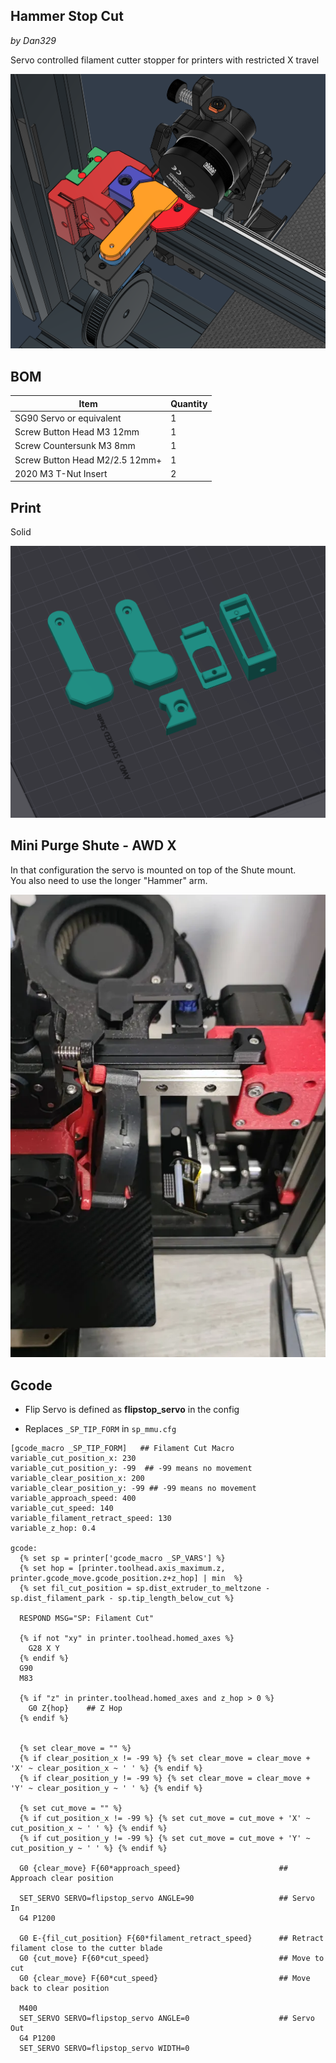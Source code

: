 
## Hammer Stop Cut
*by Dan329*

Servo controlled filament cutter stopper for printers with restricted X travel

![](Images/1.png)



## BOM

Item | Quantity
-|- 
SG90 Servo or equivalent  | 1
Screw Button Head M3 12mm  | 1
Screw Countersunk M3 8mm  | 1
Screw Button Head M2/2.5 12mm+  | 1
2020 M3 T-Nut Insert   | 2



## Print

Solid

![](Images/2.png)

## Mini Purge Shute - AWD X

In that configuration the servo is mounted on top of the Shute mount.  
You also need to use the longer "Hammer" arm.

![](Images/3.png)


## Gcode
- Flip Servo is defined as **flipstop_servo** in the config  

- Replaces `_SP_TIP_FORM` in `sp_mmu.cfg`  

```
[gcode_macro _SP_TIP_FORM]   ## Filament Cut Macro
variable_cut_position_x: 230
variable_cut_position_y: -99  ## -99 means no movement
variable_clear_position_x: 200 
variable_clear_position_y: -99 ## -99 means no movement
variable_approach_speed: 400
variable_cut_speed: 140
variable_filament_retract_speed: 130
variable_z_hop: 0.4

gcode:  
  {% set sp = printer['gcode_macro _SP_VARS'] %}
  {% set hop = [printer.toolhead.axis_maximum.z, printer.gcode_move.gcode_position.z+z_hop] | min  %} 
  {% set fil_cut_position = sp.dist_extruder_to_meltzone - sp.dist_filament_park - sp.tip_length_below_cut %}
  
  RESPOND MSG="SP: Filament Cut"

  {% if not "xy" in printer.toolhead.homed_axes %}
    G28 X Y
  {% endif %}
  G90
  M83

  {% if "z" in printer.toolhead.homed_axes and z_hop > 0 %}
    G0 Z{hop}    ## Z Hop
  {% endif %}
  

  {% set clear_move = "" %}
  {% if clear_position_x != -99 %} {% set clear_move = clear_move + 'X' ~ clear_position_x ~ ' ' %} {% endif %}
  {% if clear_position_y != -99 %} {% set clear_move = clear_move + 'Y' ~ clear_position_y ~ ' ' %} {% endif %}

  {% set cut_move = "" %}
  {% if cut_position_x != -99 %} {% set cut_move = cut_move + 'X' ~ cut_position_x ~ ' ' %} {% endif %}
  {% if cut_position_y != -99 %} {% set cut_move = cut_move + 'Y' ~ cut_position_y ~ ' ' %} {% endif %}

  G0 {clear_move} F{60*approach_speed}                      ## Approach clear position
  
  SET_SERVO SERVO=flipstop_servo ANGLE=90                   ## Servo In
  G4 P1200
  
  G0 E-{fil_cut_position} F{60*filament_retract_speed}      ## Retract filament close to the cutter blade
  G0 {cut_move} F{60*cut_speed}                             ## Move to cut
  G0 {clear_move} F{60*cut_speed}                           ## Move back to clear position
  
  M400
  SET_SERVO SERVO=flipstop_servo ANGLE=0                    ## Servo Out
  G4 P1200
  SET_SERVO SERVO=flipstop_servo WIDTH=0


```